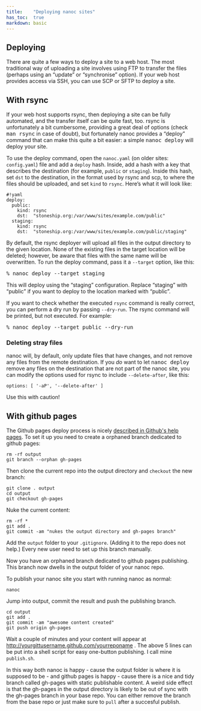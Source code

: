 ```yaml
---
title:    "Deploying nanoc sites"
has_toc:  true
markdown: basic
---
```


Deploying
---------

There are quite a few ways to deploy a site to a web host. The most traditional way of uploading a site involves using FTP to transfer the files (perhaps using an “update” or “synchronise” option). If your web host provides access via SSH, you can use SCP or SFTP to deploy a site.

With rsync
----------

If your web host supports rsync, then deploying a site can be fully automated, and the transfer itself can be quite fast, too. rsync is unfortunately a bit cumbersome, providing a great deal of options (check <kbd>man rsync</kbd> in case of doubt), but fortunately nanoc provides a “deploy” command that can make this quite a bit easier: a simple <kbd>nanoc deploy</kbd> will deploy your site.

To use the deploy command, open the `nanoc.yaml` (on older sites: `config.yaml`) file and add a `deploy` hash. Inside, add a hash with a key that describes the destination (for example, `public` or `staging`). Inside this hash, set `dst` to the destination, in the format used by rsync and scp, to where the files should be uploaded, and set `kind` to `rsync`. Here’s what it will look like:

	#!yaml
	deploy:
	  public:
	    kind: rsync
	    dst:  "stoneship.org:/var/www/sites/example.com/public"
	  staging:
	    kind: rsync
	    dst:  "stoneship.org:/var/www/sites/example.com/public/staging"

By default, the rsync deployer will upload all files in the output directory to the given location. None of the existing files in the target location will be deleted; however, be aware that files with the same name will be overwritten. To run the deploy command, pass it a `--target` option, like this:

<pre title="Deploying"><span class="prompt">%</span> <kbd>nanoc deploy --target staging</kbd></pre>

This will deploy using the “staging” configuration. Replace “staging” with “public” if you want to deploy to the location marked with “public”.

If you want to check whether the executed `rsync` command is really correct, you can perform a dry run by passing `--dry-run`. The rsync command will be printed, but not executed. For example:

<pre title="Performing a dry run"><span class="prompt">%</span> <kbd>nanoc deploy --target public --dry-run</kbd></pre>

### Deleting stray files

nanoc will, by default, only update files that have changes, and not remove any files from the remote destination. If you _do_ want to let <kbd>nanoc deploy</kbd> remove any files on the destination that are not part of the nanoc site, you can modify the options used for rsync to include `--delete-after`, like this:

<pre title="Custom rsync options in the deployment configuration"><code class="language-yaml">options: [ '-aP', '--delete-after' ]</code></pre>

Use this with caution!

With github pages
-----------------

The Github pages deploy process is nicely [described in Github's help pages](https://help.github.com/articles/creating-project-pages-manually). To set it up you need to create a orphaned branch dedicated to github pages:

    rm -rf output
    git branch --orphan gh-pages

Then clone the current repo into the output directory and `checkout` the new branch:

    git clone . output
    cd output
    git checkout gh-pages

Nuke the current content:

    rm -rf *
    git add .
    git commit -am "nukes the output directory and gh-pages branch"

Add the `output` folder to your `.gitignore`. (Adding it to the repo does not help.) Every new user need to set up this branch manually.

Now you have an orphaned branch dedicated to github pages publishing. This branch now dwells in the output folder of your nanoc repo.



To publish your nanoc site you start with running nanoc as normal:

    nanoc

Jump into output, commit the result and push the publishing branch.

    cd output
    git add .
    git commit -am "awesome content created"
    git push origin gh-pages

Wait a couple of minutes and your content will appear at http://yourgittusername.github.com/yourreponame . The above 5 lines can be put into a shell script for easy one-button publishing. I call mine `publish.sh`.

In this way both nanoc is happy - cause the output folder is where it is supposed to be - and github pages is happy - cause there is a nice and tidy branch called gh-pages with static publishable content. A weird side effect is that the gh-pages in the output directory is likely to be out of sync with the gh-pages branch in your base repo. You can either remove the branch from the base repo or just make sure to `pull` after a succesful publish.
